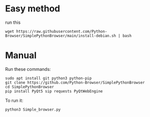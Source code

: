 # Easy method

run this 
```
wget https://raw.githubusercontent.com/Python-Browser/SimplePythonBrowser/main/install-debian.sh | bash
```

# Manual

Run these commands:
```
sudo apt install git python3 python-pip
git clone https://github.com/Python-Browser/SimplePythonBrowser
cd SimplePythonBrowser
pip install PyQt5 sip requests PyQtWebEngine
```
To run it:
```
python3 Simple_browser.py
```